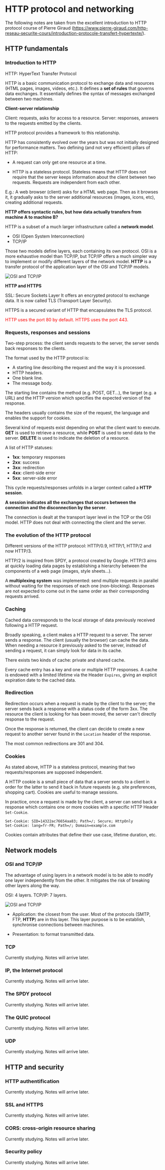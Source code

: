 # HTTP protocol and networking

The following notes are taken from the excellent introduction to HTTP protocol
course of Pierre Giraud (https://www.pierre-giraud.com/http-reseau-securite-cours/introduction-protocole-transfert-hypertexte/).

## HTTP fundamentals

### Introduction to HTTP

HTTP: HyperText Transfer Protocol

HTTP is a basic communication protocol to exchange data and resources (HTML pages,
images, videos, etc.). It defines a **set of rules** that governs data exchanges.
It essentially defines the syntax of messages exchanged between two machines.

**Client-server relationship**

Client: requests, asks for access to a resource.
Server: responses, answers to the requests emitted by the clients.

HTTP protocol provides a framework to this relationship.

HTTP has consistently evolved over the years but was not initially designed for
performance matters. Two defining (and not very efficient) pillars of HTTP:

- A request can only get one resource at a time.

- HTTP is a stateless protocol. Stateless means that HTTP does not require that the
  server keeps information about the client between two requests. Requests are independent
  from each other.

E.g.: A web browser (client) asks for a HTML web page. Then as it browses it, it gradually
asks to the server additional resources (images, icons, etc), creating additional requests.

**HTTP offers syntactic rules, but how data actually transfers from machine A to machine B?**

HTTP is a subset of a much larger infrastructure called a **network model**.

- OSI (Open System Interconnection)
- TCP/IP

Those two models define layers, each containing its own protocol. OSI is a more exhaustive model
than TCP/IP, but TCP/IP offers a much simpler way to implement or modify different layers of the
network model. **HTTP** is a transfer protocol of the application layer of the OSI and TCP/IP models.

![OSI and TCP/IP](images/http_protocol_networking/osi_tcp_ip.png)

**HTTP and HTTPS**

SSL: Secure Sockets Layer
It offers an encrypted protocol to exchange data. It is now called TLS (Transport
Layer Security).

HTTPS is a secured variant of HTTP that encapsulates the TLS protocol.

<span style="color:red">HTTP uses the port 80 by default. HTTPS uses the port 443.</span>

### Requests, responses and sessions

Two-step process: the client sends requests to the server, the server sends back responses to
the clients.

The format used by the HTTP protocol is:

- A starting line describing the request and the way it is processed.
- HTTP headers.
- One blank line.
- The message body.

The starting line contains the method (e.g. POST, GET...), the target (e.g. a URL)
and the HTTP version which specifies the expected version of the response.

The headers usually contains the size of the request, the language and enables the
support for cookies.

Several kind of requests exist depending on what the client want to execute. **GET** is
used to retrieve a resource, while **POST** is used to send data to the server. **DELETE**
is used to indicate the deletion of a resource.

A list of HTTP statuses:

- **1xx**: temporary responses
- **2xx**: success
- **3xx**: redirection
- **4xx**: client-side error
- **5xx**: server-side error

This cycle requests/responses unfolds in a larger context called a **HTTP session**.

**A session indicates all the exchanges that occurs between the connection and the
disconnection by the server**.

The connection is dealt at the transport layer level in the TCP or the OSI model.
HTTP does not deal with connecting the client and the server.

### The evolution of the HTTP protocol

Different versions of the HTTP protocol: HTTP/0.9, HTTP/1, HTTP/2 and now HTTP/3.

HTTP/2 is inspired from SPDY, a protocol created by Google. HTTP/3 aims at quickly
loading data pages by establishing a hierarchy between the components of a web page
(images, style sheets...).

A **multiplexing system** was implemented: send multiple requests in parallel without
waiting for the responses of each one (non-blocking). Responses are not expected to
come out in the same order as their corresponding requests arrived.

### Caching

Cached data corresponds to the local storage of data previously received following
a HTTP request.

Broadly speaking, a client makes a HTTP request to a server. The server sends a response.
The client (usually the browser) can cache the data. When needing a resource it previously
asked to the server, instead of sending a request, it can simply look for data in its cache.

There exists two kinds of cache: private and shared cache.

Every cache entry has a key and one or multiple HTTP responses. A cache is endowed with a
limited lifetime via the Header `Expires`, giving an explicit expiration date to the cached
data.

### Redirection

Redirection occurs when a request is made by the client to the server; the server sends back
a response with a status code of the form 3xx. The resource the client is looking for has been
moved, the server can't directly response to the request.

Once the response is returned, the client can decide to create a new request to another server
found in the `Location` header of the response.

The most common redirections are 301 and 304.

### Cookies

As stated above, HTTP is a stateless protocol, meaning that two requests/responses are supposed
independent.

A HTTP cookie is a small piece of data that a server sends to a client in order for the latter
to send it back in future requests (e.g. site preferences, shopping cart). Cookies are useful to
manage sessions.

In practice, once a request is made by the client, a server can send back a response which
contains one or more cookies with a specific HTTP Header `Set-Cookie`.

```
Set-Cookie: SID=14322ac76654aa83; Path=/; Secure; HttpOnly
Set-Cookie: lang=fr-FR; Path=/; Domain=example.com
```

Cookies contain attributes that define their use case, lifetime duration, etc.

## Network models

### OSI and TCP/IP

The advantage of using layers in a network model is to be able to modify one layer
independently from the other. It mitigates the risk of breaking other layers along
the way. 

OSI: 4 layers.
TCP/IP: 7 layers.

![OSI and TCP/IP](images/http_protocol_networking/osi_tcp_ip.png)

- Application: the closest from the user. Most of the protocols (SMTP, FTP, **HTTP**)
are in this layer. This layer purpose is to be establish, synchronise connections between
machines.

- Presentation: to format transmitted  data.

### TCP

Currently studying. Notes will arrive later.

### IP, the Internet protocol

Currently studying. Notes will arrive later.

### The SPDY protocol

Currently studying. Notes will arrive later.

### The QUIC protocol

Currently studying. Notes will arrive later.

### UDP

Currently studying. Notes will arrive later.

## HTTP and security

### HTTP authentification

Currently studying. Notes will arrive later.

### SSL and HTTPS

Currently studying. Notes will arrive later.

### CORS: cross-origin resource sharing

Currently studying. Notes will arrive later.

### Security policy

Currently studying. Notes will arrive later.
